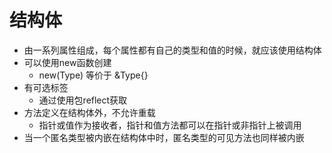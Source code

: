 # 结构体
- 由一系列属性组成，每个属性都有自己的类型和值的时候，就应该使用结构体
- 可以使用new函数创建
  - new(Type) 等价于 &Type{}
- 有可选标签
  - 通过使用包reflect获取
- 方法定义在结构体外，不允许重载
  - 指针或值作为接收者，指针和值方法都可以在指针或非指针上被调用
- 当一个匿名类型被内嵌在结构体中时，匿名类型的可见方法也同样被内嵌